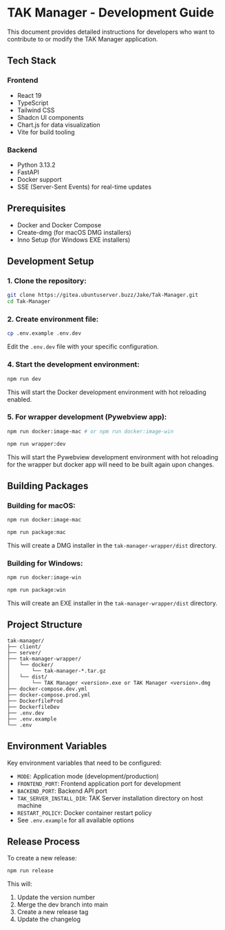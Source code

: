 # TAK Manager - Development Guide

This document provides detailed instructions for developers who want to contribute to or modify the TAK Manager application.

## Tech Stack

### Frontend
- React 19
- TypeScript
- Tailwind CSS
- Shadcn UI components
- Chart.js for data visualization
- Vite for build tooling

### Backend
- Python 3.13.2
- FastAPI
- Docker support
- SSE (Server-Sent Events) for real-time updates

## Prerequisites

- Docker and Docker Compose
- Create-dmg (for macOS DMG installers)
- Inno Setup (for Windows EXE installers)

## Development Setup

### 1. Clone the repository:
```bash
git clone https://gitea.ubuntuserver.buzz/Jake/Tak-Manager.git
cd Tak-Manager
```

### 2. Create environment file:
```bash
cp .env.example .env.dev
```
Edit the `.env.dev` file with your specific configuration.

### 4. Start the development environment:
```bash
npm run dev
```

This will start the Docker development environment with hot reloading enabled.

### 5. For wrapper development (Pywebview app):
```bash
npm run docker:image-mac # or npm run docker:image-win
```

```bash
npm run wrapper:dev
```

This will start the Pywebview development environment with hot reloading for the wrapper but docker app will need to be built again upon changes.
## Building Packages

### Building for macOS:

```bash
npm run docker:image-mac
```

```bash
npm run package:mac
```
This will create a DMG installer in the `tak-manager-wrapper/dist` directory.

### Building for Windows:
```bash
npm run docker:image-win
```

```bash
npm run package:win
```
This will create an EXE installer in the `tak-manager-wrapper/dist` directory.

## Project Structure

```
tak-manager/
├── client/                         
├── server/                         
├── tak-manager-wrapper/           
│   └── docker/                         
│       └── tak-manager-*.tar.gz   
│   └── dist/    
│       └── TAK Manager <version>.exe or TAK Manager <version>.dmg               
├── docker-compose.dev.yml             
├── docker-compose.prod.yml        
├── DockerfileProd                 
├── DockerfileDev                  
├── .env.dev
├── .env.example
└── .env                           
```

## Environment Variables

Key environment variables that need to be configured:

- `MODE`: Application mode (development/production)
- `FRONTEND_PORT`: Frontend application port for development
- `BACKEND_PORT`: Backend API port
- `TAK_SERVER_INSTALL_DIR`: TAK Server installation directory on host machine
- `RESTART_POLICY`: Docker container restart policy
- See `.env.example` for all available options

## Release Process

To create a new release:

```bash
npm run release
```

This will:
1. Update the version number
2. Merge the dev branch into main
3. Create a new release tag
4. Update the changelog